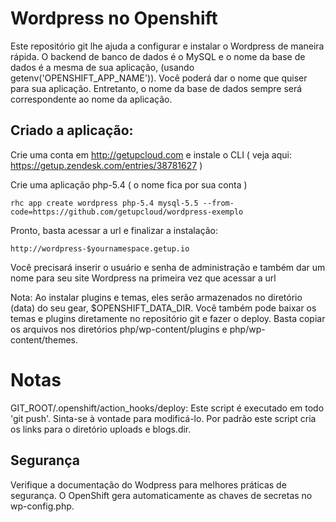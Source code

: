 Wordpress no Openshift
======================

Este repositório git lhe ajuda a configurar e instalar o Wordpress de maneira rápida. 
O backend de banco de dados é o MySQL e o nome da base de dados é a mesma de sua aplicação, 
(usando getenv('OPENSHIFT_APP_NAME')). Você poderá dar o nome que quiser para sua aplicação.
Entretanto, o nome da base de dados sempre será correspondente ao nome da aplicação.


Criado a aplicação:
----------------------------

Crie uma conta em http://getupcloud.com e instale o CLI ( veja aqui: https://getup.zendesk.com/entries/38781627 )

Crie uma aplicação php-5.4 ( o nome fica por sua conta )

    rhc app create wordpress php-5.4 mysql-5.5 --from-code=https://github.com/getupcloud/wordpress-exemplo

Pronto, basta acessar a url e finalizar a instalação:

    http://wordpress-$yournamespace.getup.io
    
Você precisará inserir o usuário e senha de administração e também dar um nome para seu site Wordpress 
na primeira vez que acessar a url

Nota: Ao instalar plugins e temas, eles serão armazenados no diretório (data) do seu gear, $OPENSHIFT_DATA_DIR.
Você também pode baixar os temas e plugins diretamente no repositório git e fazer o deploy. Basta copiar os arquivos
nos diretórios php/wp-content/plugins e php/wp-content/themes.

Notas
=====

GIT_ROOT/.openshift/action_hooks/deploy:
	Este script é executado em todo 'git push'. Sinta-se à vontade para modificá-lo. Por padrão este script 
	cria os links para o diretório uploads e blogs.dir.


Segurança
-----------------------
Verifique a documentação do Wodpress para melhores práticas de segurança. O OpenShift gera automaticamente as chaves
de secretas no wp-config.php.
